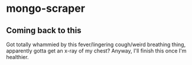 # mongo-scraper

## Coming back to this
Got totally whammied by this fever/lingering cough/weird breathing thing, apparently gotta get an x-ray of my chest? Anyway, I'll finish this once I'm healthier.
